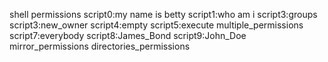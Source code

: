 shell permissions
script0:my name is betty
script1:who am i
script3:groups
script3:new_owner
script4:empty
script5:execute
multiple_permissions
script7:everybody
script8:James_Bond
script9:John_Doe
mirror_permissions
directories_permissions

